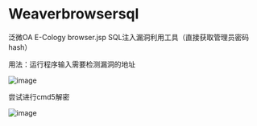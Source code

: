 # Weaverbrowsersql
泛微OA E-Cology browser.jsp SQL注入漏洞利用工具（直接获取管理员密码hash）

用法：运行程序输入需要检测漏洞的地址

![image](https://github.com/Pizz33/Weaverbrowsersql/assets/88339946/fd6289ce-7151-45e5-85ff-8c8526662122)

尝试进行cmd5解密

![image](https://github.com/Pizz33/Weaverbrowsersql/assets/88339946/778470d5-b867-46ea-accd-338c28658ea3)

